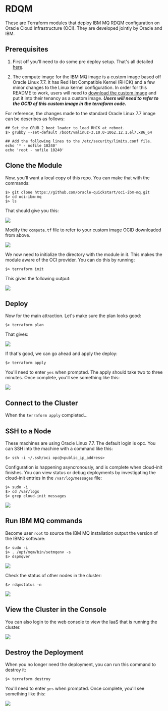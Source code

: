 # RDQM 
These are Terraform modules that deploy IBM MQ RDQM configuration on Oracle Cloud Infrastructure (OCI). They are developed jointly by Oracle and IBM. 

## Prerequisites
1. First off you'll need to do some pre deploy setup.  That's all detailed [here](https://github.com/oracle-quickstart/oci-prerequisites).

2. The compute image for the IBM MQ image is a custom image based off Oracle Linux 7.7. It has Red Hat Compatible Kernel (RHCK) and a few minor changes to the Linux kernel configuration. In order for this README to work, users will need to [download the custom image](https://objectstorage.us-ashburn-1.oraclecloud.com/p/HBb6fQS2Yg_lNVtX7WR-G8YlinMKixxdUkBzeZROo6w/n/partners/b/bucket-20200513-1843/o/OracleLinux7.7-RHCK-limits.conf) and put it into their tenancy as a custom image. ***Users will need to refer to the OCID of this custom image in the terraform code.***

For reference, the changes made to the standard Oracle Linux 7.7 image can be describes as follows:

    ## Set the GRUB 2 boot loader to load RHCK at reboot.
    $> grubby --set-default /boot/vmlinuz-3.10.0-1062.12.1.el7.x86_64
    
    ## Add the following lines to the /etc/security/limits.conf file.
    echo '* - nofile 10240'
    echo 'root - nofile 10240'

## Clone the Module
Now, you'll want a local copy of this repo.  You can make that with the commands:

    $> git clone https://github.com/oracle-quickstart/oci-ibm-mq.git
    $> cd oci-ibm-mq
    $> ls

That should give you this:

![](./images/ls.png)

Modify the `compute.tf` file to refer to your custom image OCID downloaded from above.

![](./images/custom_ocid.png)

We now need to initialize the directory with the module in it.  This makes the module aware of the OCI provider.  You can do this by running:

    $> terraform init

This gives the following output:

![](./images/terraform_init.png)

## Deploy
Now for the main attraction.  Let's make sure the plan looks good:

    $> terraform plan

That gives:

![](./images/terraform_plan.png)

If that's good, we can go ahead and apply the deploy:

    $> terraform apply

You'll need to enter `yes` when prompted.  The apply should take two to three minutes.  Once complete, you'll see something like this:

![](./images/terraform_apply.png)

## Connect to the Cluster
When the `terraform apply` completed...

## SSH to a Node
These machines are using Oracle Linux 7.7.  The default login is opc.  You can SSH into the machine with a command like this:

    $> ssh -i ~/.ssh/oci opc@<public_ip_address>

Configuration is happening asyncronously, and is complete when cloud-init finishes. You can view status or debug deployments by investigating the cloud-init entries in the `/var/log/messages` file:

    $> sudo -i
    $> cd /var/logs
    $> grep cloud-init messages

![](./images/cloud-init.png)

## Run IBM MQ commands
Become user `root` to source the IBM MQ installation output the version of the IBMQ software:

    $> sudo -i
    $> . /opt/mqm/bin/setmqenv -s
    $> dspmqver
    
![](./images/IBMMQ_ver.png)

Check the status of other nodes in the cluster:

    $> rdqmstatus -n

![](./images/RDQM_status.png)

## View the Cluster in the Console
You can also login to the web console to view the IaaS that is running the cluster.

![](./images/console.png)

## Destroy the Deployment
When you no longer need the deployment, you can run this command to destroy it:

    $> terraform destroy

You'll need to enter `yes` when prompted.  Once complete, you'll see something like this:

![](./images/terraform_destroy.png)
